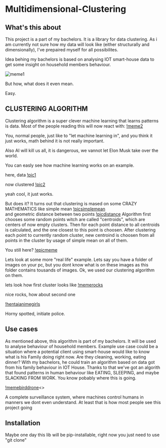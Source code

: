 # Multidimensional-Clustering

## What's this about

This project is a part of my bachelors. It is a library for data clustering.
As i am currently not sure how my data will look like (either structurally and dimensionally),
I've prepaired myself for all possibilites.

Idea behing my bachelors is based on analysing IOT smart-house data to get some insight on
household members behaviour.

![meme1](./to_readme/path)<br>

But how, what does it even mean.

Easy.

## CLUSTERING ALGORITHM

Clustering algorithm is a super clever machine learning that learns patterns is data.
Most of the people reading this will now react with:
[!meme2](./to_readme/path)<br>

You, normal people, just like to "let machine learning in", and you think it just works, math behind it is not really important.

Also AI will kill us all, it is dangerous, we vannot let Elon Musk take over the world.

You can easly see how machine learning works on an example.

here, data
[!pic1](./to_readme/path)<br>

now clustered
[!pic2](./to_readme/path)<br>

yeah cool, it just works.

But does it?
It turns out that clustering is mased on some CRAZY MATHEMATICS like simple mean
[!picsimplemean](./to_readme/path)<br>
and geometric distance between two points
[!picdistance](./to_readme/path)
Algorithm first chooses some random points witch are called "centroids", which are centers of now empty clusters.
Then for each point distance to all centroids is calculated, and the one closest to this point is choosen.
After clustering each point to currently random cluster, new centroind is choosen from all points in the cluster by usage of simple mean on all of them.

You still here?
[!epicmeme](./to_readme/path)<br>

Lets look at some more "real life" example. Lets say you have a folder of images on your pc, but you dont know what is on these images as this folder contains tousands of images.
Ok, we used our clustering algorithm on them.

lets look how first cluster looks like
[!memerocks](./to_readme/path)<br>

nice rocks, how about second one

[!hentaianimegirls](./to_readme/path)<br>

Horny spotted, initiate police.

## Use cases

As mentioned above, this algorithm is part of my bachelors. It will be used to analyse behaviour of household members.
Example use case could be a situation where a potential client using smart-house would like to know what is his Family doing right now.
Are they cleaning, working, eating dinner? With my bachelors, he could train an algorithm based on data got from his family behaviour in IOT House.
Thanks to that we've got an algorith that found patterns in human behaviour like EATING, SLEEPING, and maybe SLACKING FROM WORK. You know pobably where this is going.

[!memebirddrone](./to_readme/path)<>

A complete surveillance system, where machines control humans in manners we dont even understand.
At least that is how most people see this project going
## Installation
Maybe one day this lib will be pip-installable, right now you just need to use "git clone"
